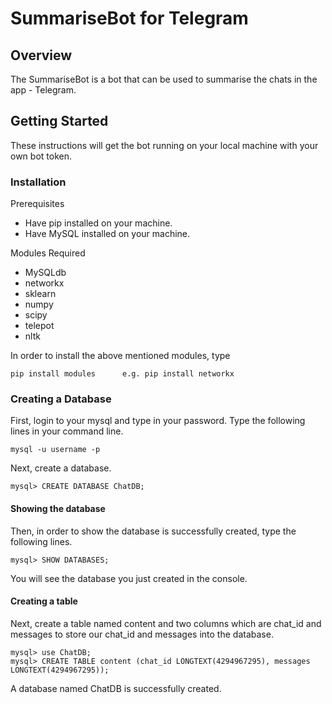 # SummariseBot for Telegram

## Overview
The SummariseBot is a bot that can be used to summarise the chats in the app - Telegram.

## Getting Started
These instructions will get the bot running on your local machine with your own bot token.

### Installation
Prerequisites
* Have pip installed on your machine.
* Have MySQL installed on your machine.

Modules Required
* MySQLdb
* networkx
* sklearn
* numpy
* scipy
* telepot
* nltk

In order to install the above mentioned modules, type
```
pip install modules      e.g. pip install networkx
```
### Creating a Database

First, login to your mysql and type in your password. Type the following lines in your command line.

```
mysql -u username -p
```
Next, create a database.

```
mysql> CREATE DATABASE ChatDB;
```
#### Showing the database

Then, in order to show the database is successfully created, type the following lines.

```
mysql> SHOW DATABASES;
```
You will see the database you just created in the console.

#### Creating a table

Next, create a table named content and two columns which are chat_id and messages to store our chat_id and messages into the database.

```
mysql> use ChatDB;
mysql> CREATE TABLE content (chat_id LONGTEXT(4294967295), messages LONGTEXT(4294967295));
```

A database named ChatDB is successfully created.


